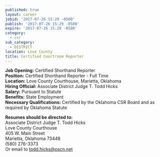 ```yaml
---
published: true
layout: career
jobid: '2017-07-26 15:29 -0500'
publish: '2017-07-26 15:29 -0500'
expire: '2017-07-26 15:29 -0500'
category:
  - csr
sub_category:
  - DISTRICT
location: Love County
title: Certified Courtroom Reporter
---
```

**Job Opening:**  Certified Shorthand Reporter  
**Position:**  Certified Shorthand Reporter - Full Time  
**Location:**  Love County Courthouse, Marietta, Oklahoma  
**Hiring Official:**  Associate District Judge T. Todd Hicks  
**Salary:**  Pursuant to Statute  
**Benefits:**  State Employment  
**Necessary Qualifications:**  Certified by the Oklahoma CSR  Board and as required by Oklahoma Statute
 
**Resumes should be directed to:**  
Associate District Judge T. Todd Hicks  
Love County Courthouse  
405 W. Main Street  
Marietta, Oklahoma 73448  
(580) 276-3373  
Or email to [todd.hicks@oscn.net](mailto:todd.hicks@oscn.net)